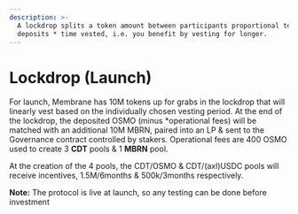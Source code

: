 ```yaml
---
description: >-
  A lockdrop splits a token amount between participants proportional to their
  deposits * time vested, i.e. you benefit by vesting for longer.
---
```


# Lockdrop (Launch)

For launch, Membrane has 10M tokens up for grabs in the lockdrop that will linearly vest based on the individually chosen vesting period. At the end of the lockdrop, the deposited OSMO (minus \*operational fees) will be matched with an additional 10M MBRN, paired into an LP & sent to the Governance contract controlled by stakers. Operational fees are 400 OSMO used to create 3 **CDT** pools & 1 **MBRN** pool.

At the creation of the 4 pools, the CDT/OSMO & CDT/(axl)USDC pools will receive incentives, 1.5M/6months & 500k/3months respectively.

**Note:** The protocol is live at launch, so any testing can be done before investment
